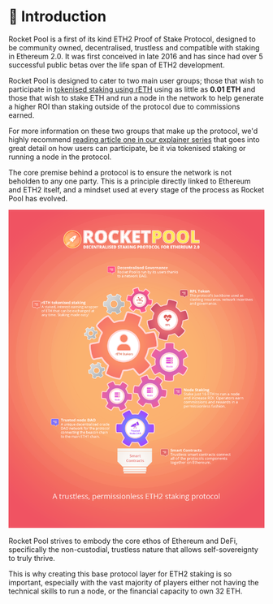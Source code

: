 # :wave: Introduction

Rocket Pool is a first of its kind ETH2 Proof of Stake Protocol, designed to be community owned, decentralised, trustless and compatible with staking in Ethereum 2.0. It was first conceived in late 2016 and has since had over 5 successful public betas over the life span of ETH2 development.

Rocket Pool is designed to cater to two main user groups; those that wish to participate in [tokenised staking using rETH](https://medium.com/rocket-pool/rocket-pool-2-5-tokenised-staking-48601d52d924#92b0) using as little as **0.01 ETH** and those that wish to stake ETH and run a node in the network to help generate a higher ROI than staking outside of the protocol due to commissions earned. 

For more information on these two groups that make up the protocol, we'd highly recommend [reading article one in our explainer series](https://medium.com/rocket-pool/rocket-pool-staking-protocol-part-1-8be4859e5fbd) that goes into great detail on how users can participate, be it via tokenised staking or running a node in the protocol.

The core premise behind a protocol is to ensure the network is not beholden to any one party. This is a principle directly linked to Ethereum and ETH2 itself, and a mindset used at every stage of the process as Rocket Pool has evolved.

[![A 10,000 foot view of the components which make up the Rocket Pool Staking Protocol](/images/rp-infographic-staking-protocol.png)](https://www.rocketpool.net/images/rp-infographic-staking-protocol.png)

Rocket Pool strives to embody the core ethos of Ethereum and DeFi, specifically the non-custodial, trustless nature that allows self-sovereignty to truly thrive.

This is why creating this base protocol layer for ETH2 staking is so important, especially with the vast majority of players either not having the technical skills to run a node, or the financial capacity to own 32 ETH.
